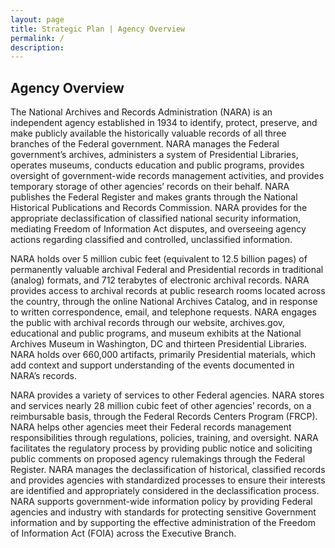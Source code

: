 ```yaml
---
layout: page
title: Strategic Plan | Agency Overview
permalink: /
description: 
---
```


## Agency Overview


The National Archives and Records Administration (NARA) is an independent agency established in 1934 to identify, protect, preserve, and make publicly available the historically valuable records of all three branches of the Federal government. NARA manages the Federal government’s archives, administers a system of Presidential Libraries, operates museums, conducts education and public programs, provides oversight of government-wide records management activities, and provides temporary storage of other agencies’ records on their behalf. NARA publishes the Federal Register and makes grants through the National Historical Publications and Records Commission. NARA provides for the appropriate declassification of classified national security information, mediating Freedom of Information Act disputes, and overseeing agency actions regarding classified and controlled, unclassified information.

NARA holds over 5 million cubic feet (equivalent to 12.5 billion pages) of permanently valuable archival Federal and Presidential records in traditional (analog) formats, and 712 terabytes of electronic archival records. NARA provides access to archival records at public research rooms located across the country, through the online National Archives Catalog, and in response to written correspondence, email, and telephone requests. NARA engages the public with archival records through our website, archives.gov, educational and public programs, and museum exhibits at the National Archives Museum in Washington, DC and thirteen Presidential Libraries. NARA holds over 660,000 artifacts, primarily Presidential materials, which add context and support understanding of the events documented in NARA’s records. 

NARA provides a variety of services to other Federal agencies. NARA stores and services nearly 28 million cubic feet of other agencies’ records, on a reimbursable basis, through the Federal Records Centers Program (FRCP). NARA helps other agencies meet their Federal records management responsibilities through regulations, policies, training, and oversight. NARA facilitates the regulatory process by providing public notice and soliciting public comments on proposed agency rulemakings through the Federal Register. NARA manages the declassification of historical, classified records and provides agencies with standardized processes to ensure their interests are identified and appropriately considered in the declassification process. NARA supports government-wide information policy by providing Federal agencies and industry with standards for protecting sensitive Government information and by supporting the effective administration of the Freedom of Information Act (FOIA) across the Executive Branch.

